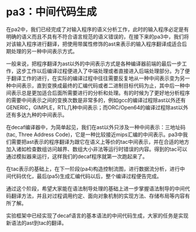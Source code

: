# pa3：中间代码生成

在pa2中，我们已经完成了对输入程序的语义分析工作，此时的输入程序必定是有明确的语义而且不具有不符合语言规范的语义错误的，在接下来的pa3中，我们将对该输入程序进行翻译，把使用带属性修饰的ast来表示的输入程序翻译成适合后期处理的另一种中间表示方式。

一般来说，把程序翻译为ast以外的中间表示方式是各种编译器前端的最后一步工作，这步工作以后编译过程便进入了中端处理或者直接进入后端处理部分。为了便于翻译工作的进行，在实际的编译过程中往往需要反复地从一种中间表示变为另一种中间表示，直到变换成最终的汇编代码或者二进制目标代码为止，其中后一种中间表示总是更加适合后面所需要进行的分析和处理。有的时候为了更好地分析程序的需要中间表示之间的变换次数是非常多的，例如gcc的编译过程除ast以外还有GENERIC，GIMPLE，RTL几种中间表示；而ORC/Open64的编译过程除ast以外还有多达九种的中间表示。

在decaf编译器中，为简单起见，我们在ast以外只涉及一种中间表示：三地址码(tac, Three Address Code)，它是一种比较接近mips汇编的中间表示。pa3中我们需要把ast表示的程序翻译为跟它在语义上等价的tac中间表示，并在合适的地方加入诸如检查数组访问越界、数组大小非法等运行时错误的内容。得到的tac可以通过模拟器来运行，这样我们的decaf程序就第一次跑起来了。

在tac表示的基础上，在下一阶段(pa4)构造控制流图，进行数据流分析，进行中间代码优化，最后(pa5)生成汇编代码以后，整个编译过程便告完成。

通过这个阶段，希望大家能在语法制导处理的基础上进一步掌握语法制导的中间代码翻译方法，并且对过程调用约定、面向对象机制的实现方法、存储布局等内容有所了解。

实验框架中已经实现了decaf语言的基本语法的中间代码生成，大家的任务是实现新语法的ast到tac的翻译。